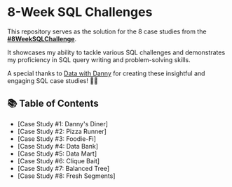 # 8-Week SQL Challenges

This repository serves as the solution for the 8 case studies from the **[#8WeekSQLChallenge](https://8weeksqlchallenge.com)**. 

It showcases my ability to tackle various SQL challenges and demonstrates my proficiency in SQL query writing and problem-solving skills.

A special thanks to [Data with Danny](https://www.linkedin.com/company/datawithdanny/) for creating these insightful and engaging SQL case studies! 👋🏻 

## 📚 Table of Contents

- [Case Study #1: Danny's Diner]
- [Case Study #2: Pizza Runner]
- [Case Study #3: Foodie-Fi]
- [Case Study #4: Data Bank]
- [Case Study #5: Data Mart]
- [Case Study #6: Clique Bait]
- [Case Study #7: Balanced Tree]
- [Case Study #8: Fresh Segments]
